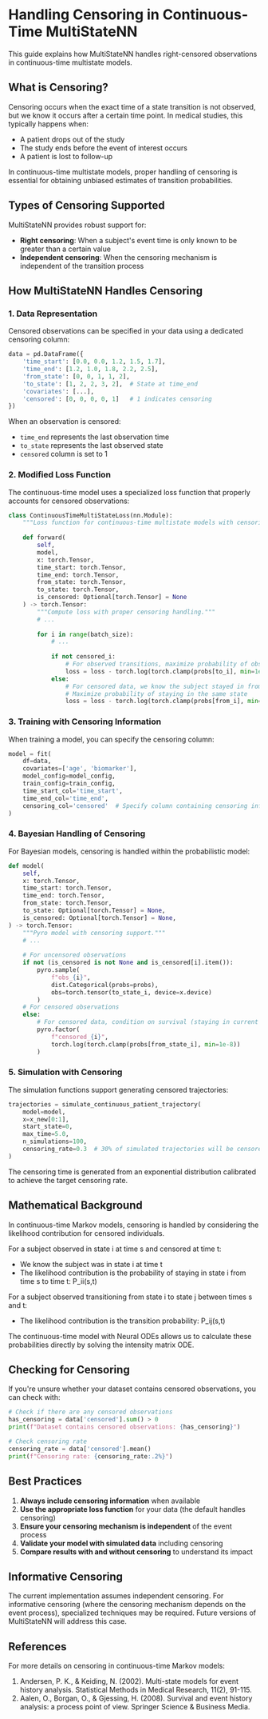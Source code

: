 # Handling Censoring in Continuous-Time MultiStateNN

This guide explains how MultiStateNN handles right-censored observations in continuous-time multistate models.

## What is Censoring?

Censoring occurs when the exact time of a state transition is not observed, but we know it occurs after a certain time point. In medical studies, this typically happens when:

- A patient drops out of the study
- The study ends before the event of interest occurs
- A patient is lost to follow-up

In continuous-time multistate models, proper handling of censoring is essential for obtaining unbiased estimates of transition probabilities.

## Types of Censoring Supported

MultiStateNN provides robust support for:

- **Right censoring**: When a subject's event time is only known to be greater than a certain value
- **Independent censoring**: When the censoring mechanism is independent of the transition process

## How MultiStateNN Handles Censoring

### 1. Data Representation

Censored observations can be specified in your data using a dedicated censoring column:

```python
data = pd.DataFrame({
    'time_start': [0.0, 0.0, 1.2, 1.5, 1.7],
    'time_end': [1.2, 1.0, 1.8, 2.2, 2.5],
    'from_state': [0, 0, 1, 1, 2],
    'to_state': [1, 2, 2, 3, 2],  # State at time_end
    'covariates': [...],
    'censored': [0, 0, 0, 0, 1]   # 1 indicates censoring
})
```

When an observation is censored:
- `time_end` represents the last observation time
- `to_state` represents the last observed state
- `censored` column is set to 1

### 2. Modified Loss Function

The continuous-time model uses a specialized loss function that properly accounts for censored observations:

```python
class ContinuousTimeMultiStateLoss(nn.Module):
    """Loss function for continuous-time multistate models with censoring support."""
    
    def forward(
        self, 
        model,
        x: torch.Tensor,
        time_start: torch.Tensor,
        time_end: torch.Tensor,
        from_state: torch.Tensor,
        to_state: torch.Tensor,
        is_censored: Optional[torch.Tensor] = None
    ) -> torch.Tensor:
        """Compute loss with proper censoring handling."""
        # ...
        
        for i in range(batch_size):
            # ... 
            
            if not censored_i:
                # For observed transitions, maximize probability of observed transition
                loss = loss - torch.log(torch.clamp(probs[to_i], min=1e-8))
            else:
                # For censored data, we know the subject stayed in from_state
                # Maximize probability of staying in the same state
                loss = loss - torch.log(torch.clamp(probs[from_i], min=1e-8))
```

### 3. Training with Censoring Information

When training a model, you can specify the censoring column:

```python
model = fit(
    df=data,
    covariates=['age', 'biomarker'],
    model_config=model_config,
    train_config=train_config,
    time_start_col='time_start',
    time_end_col='time_end',
    censoring_col='censored'  # Specify column containing censoring information
)
```

### 4. Bayesian Handling of Censoring

For Bayesian models, censoring is handled within the probabilistic model:

```python
def model(
    self,
    x: torch.Tensor,
    time_start: torch.Tensor,
    time_end: torch.Tensor,
    from_state: torch.Tensor,
    to_state: Optional[torch.Tensor] = None,
    is_censored: Optional[torch.Tensor] = None,
) -> torch.Tensor:
    """Pyro model with censoring support."""
    # ...
    
    # For uncensored observations
    if not (is_censored is not None and is_censored[i].item()):
        pyro.sample(
            f"obs_{i}",
            dist.Categorical(probs=probs),
            obs=torch.tensor(to_state_i, device=x.device)
        )
    # For censored observations
    else:
        # For censored data, condition on survival (staying in current state)
        pyro.factor(
            f"censored_{i}",
            torch.log(torch.clamp(probs[from_state_i], min=1e-8))
        )
```

### 5. Simulation with Censoring

The simulation functions support generating censored trajectories:

```python
trajectories = simulate_continuous_patient_trajectory(
    model=model,
    x=x_new[0:1],
    start_state=0,
    max_time=5.0,
    n_simulations=100,
    censoring_rate=0.3  # 30% of simulated trajectories will be censored
)
```

The censoring time is generated from an exponential distribution calibrated to achieve the target censoring rate.

## Mathematical Background

In continuous-time Markov models, censoring is handled by considering the likelihood contribution for censored individuals.

For a subject observed in state i at time s and censored at time t:
- We know the subject was in state i at time t
- The likelihood contribution is the probability of staying in state i from time s to time t: P_ii(s,t)

For a subject observed transitioning from state i to state j between times s and t:
- The likelihood contribution is the transition probability: P_ij(s,t)

The continuous-time model with Neural ODEs allows us to calculate these probabilities directly by solving the intensity matrix ODE.

## Checking for Censoring

If you're unsure whether your dataset contains censored observations, you can check with:

```python
# Check if there are any censored observations
has_censoring = data['censored'].sum() > 0
print(f"Dataset contains censored observations: {has_censoring}")

# Check censoring rate
censoring_rate = data['censored'].mean()
print(f"Censoring rate: {censoring_rate:.2%}")
```

## Best Practices

1. **Always include censoring information** when available
2. **Use the appropriate loss function** for your data (the default handles censoring)
3. **Ensure your censoring mechanism is independent** of the event process
4. **Validate your model with simulated data** including censoring
5. **Compare results with and without censoring** to understand its impact

## Informative Censoring

The current implementation assumes independent censoring. For informative censoring (where the censoring mechanism depends on the event process), specialized techniques may be required. Future versions of MultiStateNN will address this case.

## References

For more details on censoring in continuous-time Markov models:

1. Andersen, P. K., & Keiding, N. (2002). Multi-state models for event history analysis. Statistical Methods in Medical Research, 11(2), 91-115.
2. Aalen, O., Borgan, O., & Gjessing, H. (2008). Survival and event history analysis: a process point of view. Springer Science & Business Media.